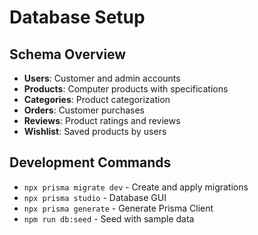 # Database Setup

## Schema Overview
- **Users**: Customer and admin accounts
- **Products**: Computer products with specifications
- **Categories**: Product categorization
- **Orders**: Customer purchases
- **Reviews**: Product ratings and reviews
- **Wishlist**: Saved products by users

## Development Commands
- `npx prisma migrate dev` - Create and apply migrations
- `npx prisma studio` - Database GUI
- `npx prisma generate` - Generate Prisma Client
- `npm run db:seed` - Seed with sample data